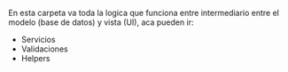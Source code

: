 En esta carpeta va toda la logica que funciona entre intermediario entre el modelo (base de datos) y vista (UI), aca pueden ir:
- Servicios
- Validaciones
- Helpers